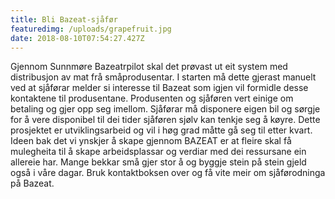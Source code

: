 ```yaml
---
title: Bli Bazeat-sjåfør
featuredimg: /uploads/grapefruit.jpg
date: 2018-08-10T07:54:27.427Z
---
```

Gjennom Sunnmøre Bazeatrpilot skal det prøvast ut eit system med distribusjon av mat frå småprodusentar. I starten må dette gjerast manuelt ved at sjåførar melder si interesse til Bazeat som igjen vil formidle desse kontaktene til produsentane. Produsenten og sjåføren vert einige om betaling og gjer opp seg imellom. Sjåførar må disponere eigen bil og sørgje for å vere disponibel til dei tider sjåføren sjølv kan tenkje seg å køyre. Dette prosjektet er utviklingsarbeid og vil i høg grad måtte gå seg til etter kvart. Ideen bak det vi ynskjer å skape gjennom BAZEAT er at fleire skal få mulegheita til å skape arbeidsplassar og verdiar med dei ressursane ein allereie har. Mange bekkar små gjer stor å og byggje stein på stein gjeld også i våre dagar. Bruk kontaktboksen over og få vite meir om sjåførodninga på Bazeat.
